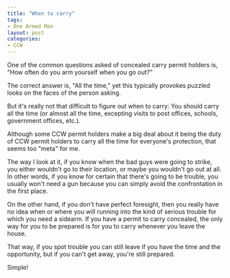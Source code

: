```yaml
---
title: "When to carry"
tags:
- One Armed Man
layout: post
categories:
- CCW
---
```


One of the common questions asked of concealed carry permit holders is, "How often do you arm yourself when you go out?"

The correct answer is, "All the time," yet this typically provokes puzzled looks on the faces of the person asking.

But it's really not that difficult to figure out when to carry: You should carry all the time (or almost all the time, excepting visits to post offices, schools, government offices, etc.).

Although some CCW permit holders make a big deal about it being the duty of CCW permit holders to carry all the time for everyone's protection, that seems too "meta" for me.

The way I look at it, if you know when the bad guys were going to strike, you either wouldn't go to their location, or maybe you wouldn't go out at all. In other words, if you know for certain that there's going to be trouble, you usually won't need a gun because you can simply avoid the confrontation in the first place.

On the other hand, if you don't have perfect foresight, then you really have no idea when or where you will running into the kind of serious trouble for which you need a sidearm. If you have a permit to carry concealed, the only way for you to be prepared is for you to carry whenever you leave the house.

That way, if you spot trouble you can still leave if you have the time and the opportunity, but if you can't get away, you're still prepared.

Simple!